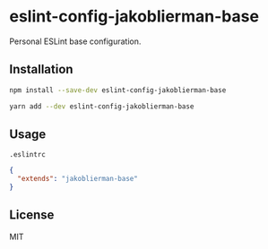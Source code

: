 # eslint-config-jakoblierman-base

Personal ESLint base configuration.

## Installation

```bash
npm install --save-dev eslint-config-jakoblierman-base
```

```bash
yarn add --dev eslint-config-jakoblierman-base
```

## Usage

`.eslintrc`

```json
{
  "extends": "jakoblierman-base"
}
```

## License

MIT

